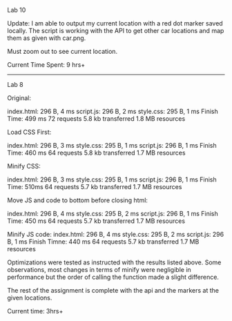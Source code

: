 Lab 10

Update: I am able to output my current location with a red dot marker saved locally. The script is working with the API to get
other car locations and map them as given with car.png.

Must zoom out to see current location.

Current Time Spent: 9 hrs+



---------------------------------------
Lab 8

Original: 

index.html: 296 B, 4 ms
script.js: 296 B, 2 ms
style.css: 295 B, 1 ms
Finish Time: 499 ms
72 requests
5.8 kb transferred
1.8 MB resources


Load CSS First:

index.html: 296 B, 3 ms
style.css: 295 B, 1 ms
script.js: 296 B, 1 ms
Finish Time: 460 ms
64 requests
5.8 kb transferred
1.7 MB resources

Minify CSS:

index.html: 296 B, 3 ms
style.css: 295 B, 1 ms
script.js: 296 B, 1 ms
Finish Time: 510ms
64 requests
5.7 kb transferred
1.7 MB resources

Move JS and code to bottom before closing html:

index.html: 296 B, 4 ms
style.css: 295 B, 2 ms
script.js: 296 B, 1 ms
Finish Time: 450 ms
64 requests
5.7 kb transferred
1.7 MB resources

Minify JS code:
index.html: 296 B, 4 ms
style.css: 295 B, 2 ms
script.js: 296 B, 1 ms
Finish Timne: 440 ms
64 requests
5.7 kb transferred
1.7 MB resources

Optimizations were tested as instructed with the results listed above. Some observations, most changes in terms of minify were negligible in performance but 
the order of calling the function made a slight difference.

The rest of the assignment is complete with the api and the
markers at the given locations. 


Current time: 3hrs+

